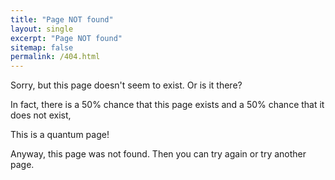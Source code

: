 ```yaml
---
title: "Page NOT found"
layout: single
excerpt: "Page NOT found"
sitemap: false
permalink: /404.html
---
```


Sorry, but this page doesn't seem to exist. Or is it there?

In fact, there is a 50% chance that this page exists and a 50% chance that it does not exist,

This is a quantum page!


Anyway, this page was not found. Then you can try again or try another page.

<div id="text"></div>

<script>
var today = new Date();
var time = today.getHours();
var greet;

if (time > 18) {
  greet = "Good evening babe!";
} else if (time > 12) {
  greet = "Good afternoon Sir!";
} else if (time >= 0) {
  greet = "textaooo";
} else {
  greet = "yo shits broken yo!";
}

#<script>
document.getElementById("text").innerHTML = greet;

</script>
